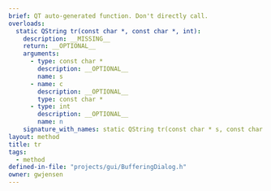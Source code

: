 ```yaml
---
brief: QT auto-generated function. Don't directly call.
overloads:
  static QString tr(const char *, const char *, int):
    description: __MISSING__
    return: __OPTIONAL__
    arguments:
      - type: const char *
        description: __OPTIONAL__
        name: s
      - name: c
        description: __OPTIONAL__
        type: const char *
      - type: int
        description: __OPTIONAL__
        name: n
    signature_with_names: static QString tr(const char * s, const char * c, int n)
layout: method
title: tr
tags:
  - method
defined-in-file: "projects/gui/BufferingDialog.h"
owner: gwjensen
---
```

